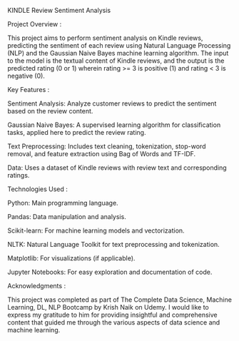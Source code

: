 KINDLE Review Sentiment Analysis

Project Overview : 

This project aims to perform sentiment analysis on Kindle reviews, predicting the sentiment of each review using Natural Language Processing (NLP) and the Gaussian Naive Bayes machine learning algorithm. The input to the model is the textual content of Kindle reviews, and the output is the predicted rating (0 or 1) wherein rating >= 3 is positive (1) and rating < 3 is negative (0).


Key Features : 

Sentiment Analysis: Analyze customer reviews to predict the sentiment based on the review content.

Gaussian Naive Bayes: A supervised learning algorithm for classification tasks, applied here to predict the review rating.

Text Preprocessing: Includes text cleaning, tokenization, stop-word removal, and feature extraction using Bag of Words and TF-IDF.

Data: Uses a dataset of Kindle reviews with review text and corresponding ratings.


Technologies Used : 

Python: Main programming language.

Pandas: Data manipulation and analysis.

Scikit-learn: For machine learning models and vectorization.

NLTK: Natural Language Toolkit for text preprocessing and tokenization.

Matplotlib: For visualizations (if applicable).

Jupyter Notebooks: For easy exploration and documentation of code.


Acknowledgments : 

This project was completed as part of The Complete Data Science, Machine Learning, DL, NLP Bootcamp by Krish Naik on Udemy. I would like to express my gratitude to him for providing insightful and comprehensive content that guided me through the various aspects of data science and machine learning.
